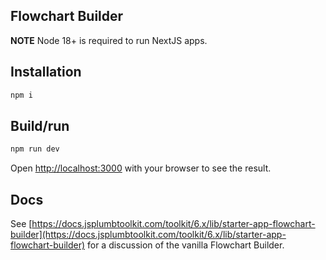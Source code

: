 ## Flowchart Builder

**NOTE** Node 18+ is required to run NextJS apps.

## Installation

```javascript
npm i
```

## Build/run

```javascript
npm run dev
```

Open [http://localhost:3000](http://localhost:3000) with your browser to see the result.

## Docs

See [https://docs.jsplumbtoolkit.com/toolkit/6.x/lib/starter-app-flowchart-builder](https://docs.jsplumbtoolkit.com/toolkit/6.x/lib/starter-app-flowchart-builder) for a discussion of the vanilla Flowchart Builder.




